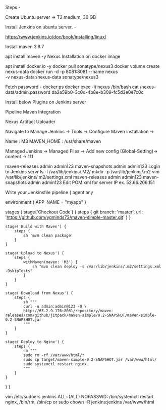 ﻿Steps -

Create Ubuntu server -> T2 medium, 30 GB

Install Jenkins on ubuntu server. -

https://www.jenkins.io/doc/book/installing/linux/

Install maven 3.8.7

apt install maven -y
Nexus Installation on docker image

apt install docker.io -y
docker pull sonatype/nexus3
docker volume create nexus-data
docker run -d -p 8081:8081 --name nexus \
-v nexus-data:/nexus-data
sonatype/nexus3

Fetch password -
docker ps
docker exec -it nexus /bin/bash
cat /nexus-data/admin.password
da2a59b0-3c0d-4b8e-b309-fc5d3e0e7c0c

Install below Plugins on Jenkins server

Pipeline Maven Integration

Nexus Artifact Uploader

Navigate to Manage Jenkins -> Tools -> Configure Maven installation ->

Name : M3 MAVEN_HOME : /usr/share/maven

Managed Jenkins -> Managed Files -> Add new config (Global-Setting)-> content -> 111

maven-releases admin admin123
<server>
  <id>maven-snapshots</id>
  <username>admin</username>
  <password>admin123</password>
</server>
Login to Jenkins servr
ls -l /var/lib/jenkins/.M2/
mkdir -p /var/lib/jenkins/.m2
vim /var/lib/jenkins/.m2/settings.xml
maven-releases admin admin123
<server>
  <id>maven-snapshots</id>
  <username>admin</username>
  <password>admin123</password>
</server>
Edit POM.xml for server IP
ex. 52.66.206.151

Write your Jenkinsfile
pipeline { agent any

environment {
    APP_NAME = "myapp"
}

stages {
    stage('Checkout Code') {
        steps {
            git branch: 'master', url: 'https://github.com/ygminds73/maven-simple-master.git'
        }
    }

    stage('Build with Maven') {
        steps {
            sh 'mvn clean package'
        }
    }

    stage('Upload to Nexus') {
        steps {
            withMaven(maven: 'M3') {
                sh "mvn clean deploy -s /var/lib/jenkins/.m2/settings.xml -DskipTests"
            }
        }
    }

    stage('Download from Nexus') {
        steps {
            sh """
            curl -u admin:admin@123 -O \
            http://65.2.9.176:8081/repository/maven-releases/com/github/jitpack/maven-simple/0.2-SNAPSHOT/maven-simple-0.2-SNAPSHOT.jar
            """
        }
    }

    stage('Deploy to Nginx') {
        steps {
            sh """
            sudo rm -rf /var/www/html/*
            sudo cp target/maven-simple-0.2-SNAPSHOT.jar /var/www/html/
            sudo systemctl restart nginx
            """
        }
    }
}
}

vim /etc/sudoers
jenkins ALL=(ALL) NOPASSWD: /bin/systemctl restart nginx, /bin/rm, /bin/cp or sudo chown -R jenkins:jenkins /var/www/html


